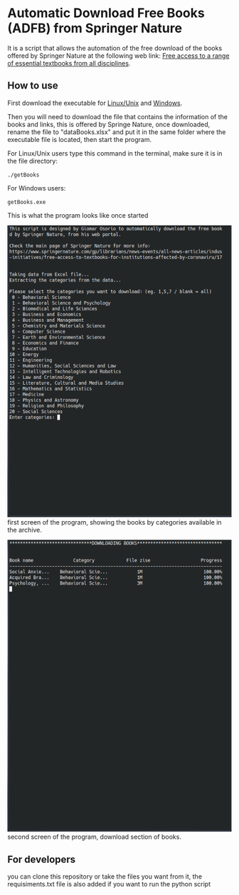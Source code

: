 # Automatic Download Free Books (ADFB) from Springer Nature

It is a script that allows the automation of the free download of the books offered by Springer Nature at the following web link: [Free access to a range of essential textbooks from all disciplines](https://www.springernature.com/gp/librarians/news-events/all-news-articles/industry-news-initiatives/free-access-to-textbooks-for-institutions-affected-by-coronaviru/17855960).

## How to use

First download the executable for [Linux/Unix](https://google.com.ve) and [Windows](https://google.com.ve).

Then you will need to download the file that contains the information of the books and links, this is offered by Springe Nature, once downloaded, rename the file to "dataBooks.xlsx" and put it in the same folder where the executable file is located, then start the program.

For Linux/Unix users type this command in the terminal, make sure it is in the file directory:

    ./getBooks

For Windows users: 

    getBooks.exe

This is what the program looks like once started

![image first page of program](images/first%20page.png) \
first screen of the program, showing the books by categories available in the archive.


![image second page of program](images/second%20page.png) \
second screen of the program, download section of books.


## For developers

you can clone this repository or take the files you want from it, the requisiments.txt file is also added if you want to run the python script

